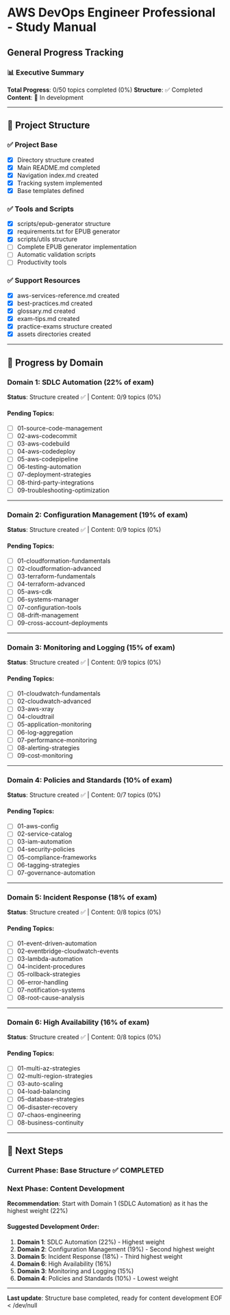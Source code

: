 # AWS DevOps Engineer Professional - Study Manual
## General Progress Tracking

### 📊 Executive Summary
**Total Progress**: 0/50 topics completed (0%)
**Structure**: ✅ Completed
**Content**: 🔄 In development

---

## 📁 Project Structure

### ✅ Project Base
- [x] Directory structure created
- [x] Main README.md completed
- [x] Navigation index.md created
- [x] Tracking system implemented
- [x] Base templates defined

### ✅ Tools and Scripts
- [x] scripts/epub-generator structure
- [x] requirements.txt for EPUB generator
- [x] scripts/utils structure
- [ ] Complete EPUB generator implementation
- [ ] Automatic validation scripts
- [ ] Productivity tools

### ✅ Support Resources
- [x] aws-services-reference.md created
- [x] best-practices.md created
- [x] glossary.md created
- [x] exam-tips.md created
- [x] practice-exams structure created
- [x] assets directories created

---

## 🎯 Progress by Domain

### Domain 1: SDLC Automation (22% of exam)
**Status**: Structure created ✅ | Content: 0/9 topics (0%)

#### Pending Topics:
- [ ] 01-source-code-management
- [ ] 02-aws-codecommit
- [ ] 03-aws-codebuild
- [ ] 04-aws-codedeploy
- [ ] 05-aws-codepipeline
- [ ] 06-testing-automation
- [ ] 07-deployment-strategies
- [ ] 08-third-party-integrations
- [ ] 09-troubleshooting-optimization

---

### Domain 2: Configuration Management (19% of exam)
**Status**: Structure created ✅ | Content: 0/9 topics (0%)

#### Pending Topics:
- [ ] 01-cloudformation-fundamentals
- [ ] 02-cloudformation-advanced
- [ ] 03-terraform-fundamentals
- [ ] 04-terraform-advanced
- [ ] 05-aws-cdk
- [ ] 06-systems-manager
- [ ] 07-configuration-tools
- [ ] 08-drift-management
- [ ] 09-cross-account-deployments

---

### Domain 3: Monitoring and Logging (15% of exam)
**Status**: Structure created ✅ | Content: 0/9 topics (0%)

#### Pending Topics:
- [ ] 01-cloudwatch-fundamentals
- [ ] 02-cloudwatch-advanced
- [ ] 03-aws-xray
- [ ] 04-cloudtrail
- [ ] 05-application-monitoring
- [ ] 06-log-aggregation
- [ ] 07-performance-monitoring
- [ ] 08-alerting-strategies
- [ ] 09-cost-monitoring

---

### Domain 4: Policies and Standards (10% of exam)
**Status**: Structure created ✅ | Content: 0/7 topics (0%)

#### Pending Topics:
- [ ] 01-aws-config
- [ ] 02-service-catalog
- [ ] 03-iam-automation
- [ ] 04-security-policies
- [ ] 05-compliance-frameworks
- [ ] 06-tagging-strategies
- [ ] 07-governance-automation

---

### Domain 5: Incident Response (18% of exam)
**Status**: Structure created ✅ | Content: 0/8 topics (0%)

#### Pending Topics:
- [ ] 01-event-driven-automation
- [ ] 02-eventbridge-cloudwatch-events
- [ ] 03-lambda-automation
- [ ] 04-incident-procedures
- [ ] 05-rollback-strategies
- [ ] 06-error-handling
- [ ] 07-notification-systems
- [ ] 08-root-cause-analysis

---

### Domain 6: High Availability (16% of exam)
**Status**: Structure created ✅ | Content: 0/8 topics (0%)

#### Pending Topics:
- [ ] 01-multi-az-strategies
- [ ] 02-multi-region-strategies
- [ ] 03-auto-scaling
- [ ] 04-load-balancing
- [ ] 05-database-strategies
- [ ] 06-disaster-recovery
- [ ] 07-chaos-engineering
- [ ] 08-business-continuity

---

## 🚀 Next Steps

### Current Phase: Base Structure ✅ COMPLETED

### Next Phase: Content Development
**Recommendation**: Start with Domain 1 (SDLC Automation) as it has the highest weight (22%)

#### Suggested Development Order:
1. **Domain 1**: SDLC Automation (22%) - Highest weight
2. **Domain 2**: Configuration Management (19%) - Second highest weight
3. **Domain 5**: Incident Response (18%) - Third highest weight
4. **Domain 6**: High Availability (16%)
5. **Domain 3**: Monitoring and Logging (15%)
6. **Domain 4**: Policies and Standards (10%) - Lowest weight

---

**Last update**: Structure base completed, ready for content development
EOF < /dev/null
